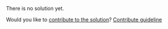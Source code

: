
There is no solution yet.

Would you like to [contribute to the solution](https://github.com/BFEdev/BFE.dev-solutions/blob/main/design/design-an-instagram_en.md)? [Contribute guideline](https://github.com/BFEdev/BFE.dev-solutions#how-to-contribute)
